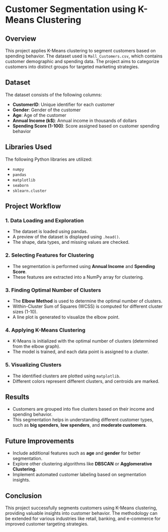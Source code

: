 # Customer Segmentation using K-Means Clustering

## Overview
This project applies K-Means clustering to segment customers based on spending behavior. The dataset used is `Mall_Customers.csv`, which contains customer demographic and spending data. The project aims to categorize customers into distinct groups for targeted marketing strategies.

## Dataset
The dataset consists of the following columns:
- **CustomerID**: Unique identifier for each customer
- **Gender**: Gender of the customer
- **Age**: Age of the customer
- **Annual Income (k$)**: Annual income in thousands of dollars
- **Spending Score (1-100)**: Score assigned based on customer spending behavior

## Libraries Used
The following Python libraries are utilized:
- `numpy`
- `pandas`
- `matplotlib`
- `seaborn`
- `sklearn.cluster`

## Project Workflow
### 1. Data Loading and Exploration
- The dataset is loaded using pandas.
- A preview of the dataset is displayed using `.head()`.
- The shape, data types, and missing values are checked.

### 2. Selecting Features for Clustering
- The segmentation is performed using **Annual Income** and **Spending Score**.
- These features are extracted into a NumPy array for clustering.

### 3. Finding Optimal Number of Clusters
- The **Elbow Method** is used to determine the optimal number of clusters.
- Within-Cluster Sum of Squares (WCSS) is computed for different cluster sizes (1-10).
- A line plot is generated to visualize the elbow point.

### 4. Applying K-Means Clustering
- K-Means is initialized with the optimal number of clusters (determined from the elbow graph).
- The model is trained, and each data point is assigned to a cluster.

### 5. Visualizing Clusters
- The identified clusters are plotted using `matplotlib`.
- Different colors represent different clusters, and centroids are marked.

## Results
- Customers are grouped into five clusters based on their income and spending behavior.
- This segmentation helps in understanding different customer types, such as **big spenders**, **low spenders**, and **moderate customers**.

## Future Improvements
- Include additional features such as **age** and **gender** for better segmentation.
- Explore other clustering algorithms like **DBSCAN** or **Agglomerative Clustering**.
- Implement automated customer labeling based on segmentation insights.

## Conclusion
This project successfully segments customers using K-Means clustering, providing valuable insights into customer behavior. The methodology can be extended for various industries like retail, banking, and e-commerce for improved customer targeting strategies.
